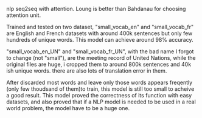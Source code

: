 nlp seq2seq with attention. Loung is better than Bahdanau for choosing attention unit. 

Trained and tested on two dataset, "small_vocab_en" and "small_vocab_fr" are English and French datasets with around 400k sentences but only few hundreds of unique words. This model can achieve around 98% accuracy. 

"small_vocab_en_UN" and "small_vocab_fr_UN", with the bad name I forgot to change (not "small"), are the meeting record of United Nations, while the original files are huge, i cropped them to around 800k sentences and 40k ish unique words. there are also lots of translation error in them.

After discarded most words and leave only those words appears freqently (only few thoudsand of them)to train, this model is still too small to acheive a good result. This model proved the correctness of its function with easy datasets, and also proved that if a NLP model is needed to be used in a real world problem, the model have to be a huge one.
